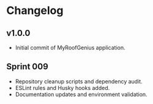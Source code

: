 # Changelog

## v1.0.0
- Initial commit of MyRoofGenius application.

## Sprint 009
- Repository cleanup scripts and dependency audit.
- ESLint rules and Husky hooks added.
- Documentation updates and environment validation.
